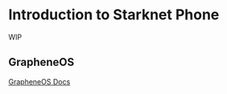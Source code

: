 # Introduction to Starknet Phone

WIP

## GrapheneOS

[GrapheneOS Docs](https://grapheneos.org/build#build-dependencies)
